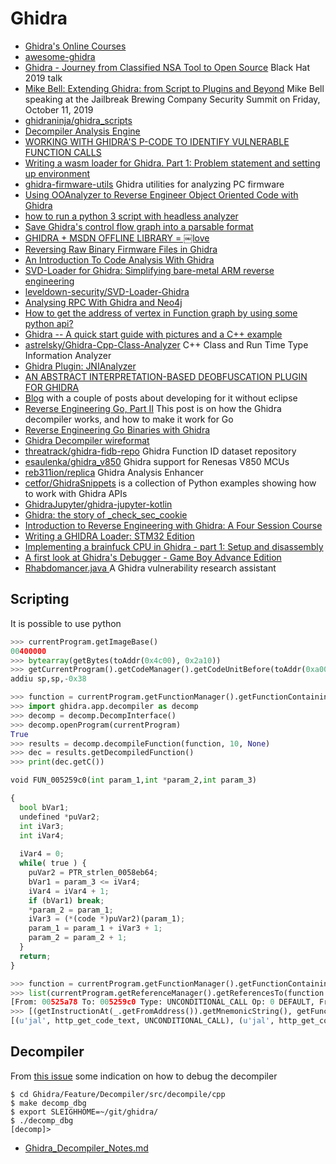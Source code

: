 # Ghidra

 - [Ghidra's Online Courses](http://ghidra.re/online-courses/)
 - [awesome-ghidra](https://github.com/AllsafeCyberSecurity/awesome-ghidra)
 - [Ghidra - Journey from Classified NSA Tool to Open Source](youtube.com/watch?v=kx2xp7IQNSc) Black Hat 2019 talk
 - [Mike Bell: Extending Ghidra: from Script to Plugins and Beyond](https://thecyberwire.com/stories/Mike-Bell-Extending-Ghidra-from-Script-to-Plugins-and-Beyond.html) Mike Bell speaking at the Jailbreak Brewing Company Security Summit on Friday, October 11, 2019
 - [ghidraninja/ghidra_scripts](https://github.com/ghidraninja/ghidra_scripts)
 - [Decompiler Analysis Engine](https://ghidra-decompiler-docs.netlify.com/index.html)
 - [WORKING WITH GHIDRA'S P-CODE TO IDENTIFY VULNERABLE FUNCTION CALLS](https://www.riverloopsecurity.com/blog/2019/05/pcode/)
 - [Writing a wasm loader for Ghidra. Part 1: Problem statement and setting up environment](https://habr.com/en/post/443318/)
 - [ghidra-firmware-utils](https://github.com/al3xtjames/ghidra-firmware-utils) Ghidra utilities for analyzing PC firmware
 - [Using OOAnalyzer to Reverse Engineer Object Oriented Code with Ghidra](https://insights.sei.cmu.edu/sei_blog/2019/07/using-ooanalyzer-to-reverse-engineer-object-oriented-code-with-ghidra.html)
 - [how to run a python 3 script with headless analyzer](https://reverseengineering.stackexchange.com/questions/21630/ghidra-how-to-run-a-python-3-script-with-headless-analyzer?atw=1)
 - [Save Ghidra's control flow graph into a parsable format](https://reverseengineering.stackexchange.com/questions/21693/save-ghidras-control-flow-graph-into-a-parsable-format)
 - [GHIDRA + MSDN OFFLINE LIBRARY = ￼love](https://blag.nullteilerfrei.de/2019/07/29/ghidra-msdn-offline-library-love/)
 - [Reversing Raw Binary Firmware Files in Ghidra](https://gist.github.com/nstarke/ed0aba2c882b8b3078747a567ee00520)
 - [An Introduction To Code Analysis With Ghidra](https://threatvector.cylance.com/en_us/home/an-introduction-to-code-analysis-with-ghidra.html)
 - [SVD-Loader for Ghidra: Simplifying bare-metal ARM reverse engineering](https://leveldown.de/blog/svd-loader/)
 - [leveldown-security/SVD-Loader-Ghidra](https://github.com/leveldown-security/SVD-Loader-Ghidra)
 - [Analysing RPC With Ghidra and Neo4j](https://blog.xpnsec.com/analysing-rpc-with-ghidra-neo4j/)
 - [How to get the address of vertex in Function graph by using some python api?](https://github.com/NationalSecurityAgency/ghidra/issues/734)
 - [Ghidra -- A quick start guide with pictures and a C++ example](http://hwreblog.com/projects/ghidra.html)
 - [astrelsky/Ghidra-Cpp-Class-Analyzer](https://github.com/astrelsky/Ghidra-Cpp-Class-Analyzer) C++ Class and Run Time Type Information Analyzer
 - [Ghidra Plugin: JNIAnalyzer](https://www.ayrx.me/ghidra-jnianalyzer)
 - [AN ABSTRACT INTERPRETATION-BASED DEOBFUSCATION PLUGIN FOR GHIDRA](https://www.msreverseengineering.com/blog/2019/4/17/an-abstract-interpretation-based-deobfuscation-plugin-for-ghidra)
 - [Blog](https://reversing.technology/) with a couple of posts about developing for it without eclipse
 - [Reverse Engineering Go, Part II](https://blog.osiris.cyber.nyu.edu/2019/12/19/ugo-ghidra-plugin/) This post is on how the Ghidra decompiler works, and how to make it work for Go
 - [Reverse Engineering Go Binaries with Ghidra](https://cujo.com/reverse-engineering-go-binaries-with-ghidra/)
 - [Ghidra Decompiler wireformat](https://medium.com/@remco_verhoef/ghidra-decompiler-wireformat-ed9b11a793ec)
 - [threatrack/ghidra-fidb-repo](https://github.com/threatrack/ghidra-fidb-repo) Ghidra Function ID dataset repository
 - [esaulenka/ghidra_v850](https://github.com/esaulenka/ghidra_v850) Ghidra support for Renesas V850 MCUs
 - [reb311ion/replica](https://github.com/reb311ion/replica) Ghidra Analysis Enhancer
 - [cetfor/GhidraSnippets](https://github.com/cetfor/GhidraSnippets) is a collection of Python examples showing how to work with Ghidra APIs
 - [GhidraJupyter/ghidra-jupyter-kotlin](https://github.com/GhidraJupyter/ghidra-jupyter-kotlin/tree/main/ghidra_jupyter)
 - [Ghidra: the story of _check_sec_cookie](https://mageirias.com/articles/ghidra/ghidra_a_story_of_check_sec_cookie/ghidra_check_sec_cookie.html)
 - [Introduction to Reverse Engineering with Ghidra: A Four Session Course](https://wrongbaud.github.io/posts/ghidra-training/)
 - [Writing a GHIDRA Loader: STM32 Edition](https://wrongbaud.github.io/writing-a-ghidra-loader/)
 - [Implementing a brainfuck CPU in Ghidra - part 1: Setup and disassembly](https://spinsel.dev/2020/06/17/ghidra-brainfuck-processor-1.html)
 - [A first look at Ghidra's Debugger - Game Boy Advance Edition](https://wrongbaud.github.io/posts/ghidra-debugger/)
 - [Rhabdomancer.java ](https://github.com/0xdea/ghidra-scripts/blob/main/Rhabdomancer.java) A Ghidra vulnerability research assistant

## Scripting

It is possible to use python

```python
>>> currentProgram.getImageBase()
00400000
>>> bytearray(getBytes(toAddr(0x4c00), 0x2a10))
>>> getCurrentProgram().getCodeManager().getCodeUnitBefore(toAddr(0xa0010004))
addiu sp,sp,-0x38
```

```python
>>> function = currentProgram.getFunctionManager().getFunctionContaining(toAddr(0x005259c0))
>>> import ghidra.app.decompiler as decomp
>>> decomp = decomp.DecompInterface()
>>> decomp.openProgram(currentProgram)
True
>>> results = decomp.decompileFunction(function, 10, None)
>>> dec = results.getDecompiledFunction()
>>> print(dec.getC())

void FUN_005259c0(int param_1,int *param_2,int param_3)

{
  bool bVar1;
  undefined *puVar2;
  int iVar3;
  int iVar4;
  
  iVar4 = 0;
  while( true ) {
    puVar2 = PTR_strlen_0058eb64;
    bVar1 = param_3 <= iVar4;
    iVar4 = iVar4 + 1;
    if (bVar1) break;
    *param_2 = param_1;
    iVar3 = (*(code *)puVar2)(param_1);
    param_1 = param_1 + iVar3 + 1;
    param_2 = param_2 + 1;
  }
  return;
}
```

```python
>>> function = currentProgram.getFunctionManager().getFunctionContaining(toAddr(0x005259c0))
>>> list(currentProgram.getReferenceManager().getReferencesTo(function.getEntryPoint()))
[From: 00525a78 To: 005259c0 Type: UNCONDITIONAL_CALL Op: 0 DEFAULT, From: 00525a90 To: 005259c0 Type: UNCONDITIONAL_CALL Op: 0 DEFAULT, From: 00525aa8 To: 005259c0 Type: UNCONDITIONAL_CALL Op: 0 DEFAULT, From: 00525ac0 To: 005259c0 Type: UNCONDITIONAL_CALL Op: 0 DEFAULT, From: 00525ad8 To: 005259c0 Type: UNCONDITIONAL_CALL Op: 0 DEFAULT]
>>> [(getInstructionAt(_.getFromAddress()).getMnemonicString(), getFunctionContaining(_.getFromAddress()),_.getReferenceType()) for _ in currentProgram.getReferenceManager().getReferencesTo(function.getEntryPoint())]
[(u'jal', http_get_code_text, UNCONDITIONAL_CALL), (u'jal', http_get_code_text, UNCONDITIONAL_CALL), (u'jal', http_get_code_text, UNCONDITIONAL_CALL), (u'jal', http_get_code_text, UNCONDITIONAL_CALL), (u'jal', http_get_code_text, UNCONDITIONAL_CALL)]
```

## Decompiler

From [this issue](https://github.com/NationalSecurityAgency/ghidra/issues/720) some indication on how to debug the decompiler

```
$ cd Ghidra/Feature/Decompiler/src/decompile/cpp
$ make decomp_dbg
$ export SLEIGHHOME=~/git/ghidra/
$ ./decomp_dbg 
[decomp]>
```

 - [Ghidra_Decompiler_Notes.md](https://gist.github.com/v-p-b/5be986dfe494249374cecf058d4dd41c)

